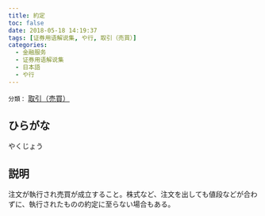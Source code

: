 ```yaml
---
title: 約定
toc: false
date: 2018-05-18 14:19:37
tags: [证券用语解说集, や行, 取引（売買）]
categories:
  - 金融服务
  - 证券用语解说集
  - 日本語
  - や行
---
```


`分類：` [取引（売買）](/tags/取引（売買）/)

## ひらがな

やくじょう

## 説明

注文が執行され売買が成立すること。株式など、注文を出しても値段などが合わずに、執行されたものの約定に至らない場合もある。
